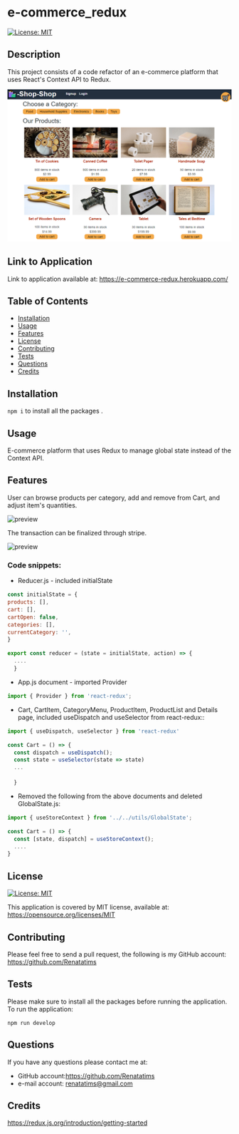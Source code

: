 # e-commerce_redux
[![License: MIT](https://img.shields.io/badge/License-MIT-blue.svg)](https://opensource.org/licenses/MIT)

  ## Description
  This project consists of a code refactor of an e-commerce platform that uses React's Context API to Redux.

  ![preview](/client/src/assets/screenshots/Capture1.PNG "Preview Application")

  ## Link to Application

  Link to application available at: https://e-commerce-redux.herokuapp.com/

  ## Table of Contents
  - [Installation](#installation)
  - [Usage](#usage)
  - [Features](#features)
  - [License](#license)
  - [Contributing](#contributing)
  - [Tests](#tests)
  - [Questions](#questions)
  - [Credits](#credits)
  
  ## Installation
  ```npm i``` to install all the packages .

  ## Usage
  E-commerce platform that uses Redux to manage global state instead of the Context API.

  ## Features
  User can browse products per category, add and remove from Cart, and adjust item's quantities.
 
  ![preview](/client/src/assets/screenshots/Capture2.PNG "Preview Application")
  
  The transaction can be finalized through stripe.

  ![preview](/client/src/assets/screenshots/Capture3.PNG "Preview Application")

  ### Code snippets:
  
  - Reducer.js - included initialState
  
  ````js
  const initialState = {
  products: [],
  cart: [],
  cartOpen: false,
  categories: [],
  currentCategory: '',
  }
  ````
  ````js
  export const reducer = (state = initialState, action) => {
    ....
    }
  ````

 - App.js document - imported Provider
  ````js
  import { Provider } from 'react-redux';
  ````
  
 - Cart, CartItem, CategoryMenu, ProductItem, ProductList and Details page, included useDispatch and useSelector from react-redux::

  ````js
  import { useDispatch, useSelector } from 'react-redux'
  ````

  ````js
  const Cart = () => {
    const dispatch = useDispatch();
    const state = useSelector(state => state)
    ...

    }
  ````

  - Removed the following from the above documents and deleted GlobalState.js:

````js
import { useStoreContext } from '../../utils/GlobalState';
````
````js
const Cart = () => {
  const [state, dispatch] = useStoreContext();
  ....
}
````

  ## License
  [![License: MIT](https://img.shields.io/badge/License-MIT-blue.svg)](https://opensource.org/licenses/MIT)
  
  This application is covered by MIT license, available at:
  https://opensource.org/licenses/MIT

  ## Contributing
  Please feel free to send a pull request, the following is my GitHub account: https://github.com/Renatatims

  ## Tests
  Please make sure to install all the packages before running the application. To run the application:
  ```
  npm run develop
  ```

  ## Questions
  If you have any questions please contact me at:
   - GitHub account:https://github.com/Renatatims
   - e-mail account: renatatims@gmail.com

  ## Credits
  https://redux.js.org/introduction/getting-started